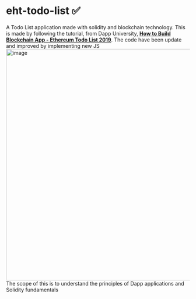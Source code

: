 # eht-todo-list ✅
A Todo List application made with solidity and blockchain technology. This is made by following the tutorial, from Dapp University, **[How to Build Blockchain App - Ethereum Todo List 2019](https://www.dappuniversity.com/articles/blockchain-app-tutorial)**. The code have been update and improved by implementing new JS
<img width="634" alt="image" src="https://user-images.githubusercontent.com/13875818/180040857-afa85618-f79c-4bd6-9008-98eec0a25e52.png">
The scope of this is to understand the principles of Dapp applications and Solidity fundamentals
